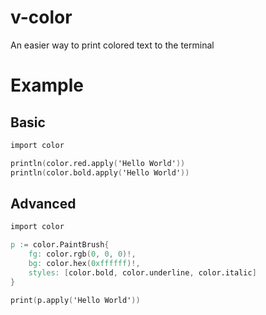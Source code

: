 # v-color

An easier way to print colored text to the terminal

# Example

## Basic

```v
import color

println(color.red.apply('Hello World'))
println(color.bold.apply('Hello World'))
```

## Advanced

```v
import color

p := color.PaintBrush{
    fg: color.rgb(0, 0, 0)!,
    bg: color.hex(0xffffff)!,
    styles: [color.bold, color.underline, color.italic]
}

print(p.apply('Hello World'))
```
